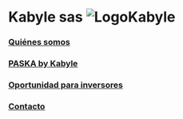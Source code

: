 # Kabyle sas ![LogoKabyle](https://cdn.rawgit.com/kabyleuy/kabyle/master/resources/logos/LogoKabyle-Sinfondo-palabraKabYle.png)
 

### [Quiénes somos](./QuienesSomos.md)
 
 
 
### [PASKA by Kabyle](./Paska.md)
 
 
 
### [Oportunidad para inversores](./Oportunidad.md)
 
  
 
### [Contacto](./Contacto.md)
 




